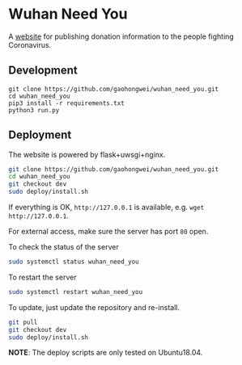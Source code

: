 # Wuhan Need You

A [website](http://wuhanuniversity.org/) for publishing donation information to the people fighting Coronavirus.

## Development

```
git clone https://github.com/gaohongwei/wuhan_need_you.git
cd wuhan_need_you
pip3 install -r requirements.txt
python3 run.py
```

## Deployment

The website is powered by flask+uwsgi+nginx.

```bash
git clone https://github.com/gaohongwei/wuhan_need_you.git
cd wuhan_need_you
git checkout dev
sudo deploy/install.sh
```

If everything is OK, `http://127.0.0.1` is available, e.g. `wget http://127.0.0.1`.

For external access, make sure the server has port `80` open.

To check the status of the server
```bash
sudo systemctl status wuhan_need_you
```

To restart the server
```bash
sudo systemctl restart wuhan_need_you
```

To update, just update the repository and re-install.
```bash
git pull
git checkout dev
sudo deploy/install.sh
```

**NOTE**: The deploy scripts are only tested on Ubuntu18.04.

